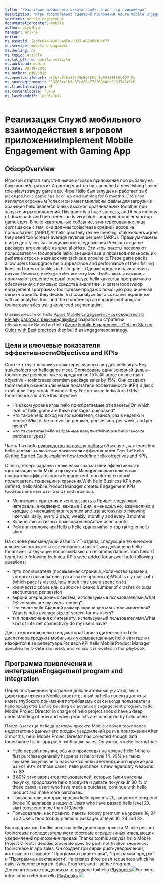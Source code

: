```yaml
---
title: "Реализация мобильного охвата aaaAzure для игр приложения"
description: "Игры tooimplement сценарий приложения Azure Mobile Engagement"
services: mobile-engagement
documentationcenter: mobile
author: piyushjo
manager: erikre
editor: 
ms.assetid: 2cafc044-4902-4058-8037-49399bf6bf7f
ms.service: mobile-engagement
ms.devlang: na
ms.topic: article
ms.tgt_pltfrm: mobile-multiple
ms.workload: mobile
ms.date: 08/19/2016
ms.author: piyushjo
ms.openlocfilehash: b82b4a868a33f42e5b759e43e66103556c097f9e
ms.sourcegitcommit: 523283cc1b3c37c428e77850964dc1c33742c5f0
ms.translationtype: MT
ms.contentlocale: ru-RU
ms.lasthandoff: 10/06/2017
---
```

# <a name="implement-mobile-engagement-with-gaming-app"></a><span data-ttu-id="54ea4-103">Реализация Служб мобильного взаимодействия в игровом приложении</span><span class="sxs-lookup"><span data-stu-id="54ea4-103">Implement Mobile Engagement with Gaming App</span></span>
## <a name="overview"></a><span data-ttu-id="54ea4-104">Обзор</span><span class="sxs-lookup"><span data-stu-id="54ea4-104">Overview</span></span>
<span data-ttu-id="54ea4-105">Игровой стартап запустил новое игровое приложение про рыбалку на базе ролей/стратегии.</span><span class="sxs-lookup"><span data-stu-id="54ea4-105">A gaming start-up has launched a new fishing based role-play/strategy game app.</span></span> <span data-ttu-id="54ea4-106">Игра Hello был запущен и работает за 6 месяцев.</span><span class="sxs-lookup"><span data-stu-id="54ea4-106">hello game has been up and running for 6 months.</span></span> <span data-ttu-id="54ea4-107">Эта игра является огромным Успех и он имеет миллионы файлы для загрузки и хранения hello является очень высокая сравниваемых tooother при запуске игры приложений.</span><span class="sxs-lookup"><span data-stu-id="54ea4-107">This game is a huge success, and it has millions of downloads and hello retention is very high compared tooother start-up game apps.</span></span> <span data-ttu-id="54ea4-108">В hello квартальные собрание, заинтересованные лица соглашаюсь с тем, они должны tooincrease средний доход на пользователя (ARPU).</span><span class="sxs-lookup"><span data-stu-id="54ea4-108">At hello quarterly review meeting, stakeholders agree they need tooincrease average revenue per user (ARPU).</span></span> <span data-ttu-id="54ea4-109">Премиум-пакеты в игре доступны как специальные предложения.</span><span class="sxs-lookup"><span data-stu-id="54ea4-109">Premium in-game packages are available as special offers.</span></span> <span data-ttu-id="54ea4-110">Эти игры пакеты позволяют пользователям tooupgrade hello, внешний вид и производительность их рыбалка строк и наживок или tackles в игре hello.</span><span class="sxs-lookup"><span data-stu-id="54ea4-110">These game packs allow users tooupgrade hello appearance and performance of their fishing lines and lures or tackles in hello game.</span></span> <span data-ttu-id="54ea4-111">Однако продажи пакета очень низкие.</span><span class="sxs-lookup"><span data-stu-id="54ea4-111">However, package sales are very low.</span></span> <span data-ttu-id="54ea4-112">Чтобы члены команды принимают решение первый tooanalyze hello качества программного обеспечения с помощью средства аналитики, и затем toodevelop engagement программы tooincrease продаж с помощью расширенная сегментации.</span><span class="sxs-lookup"><span data-stu-id="54ea4-112">So they decide first tooanalyze hello customer experience with an analytics tool, and then toodevelop an engagement program tooincrease sales using advanced segmentation.</span></span>

<span data-ttu-id="54ea4-113">В зависимости от hello [Azure Mobile Engagement - руководство по началу работы с рекомендациями](mobile-engagement-getting-started-best-practices.md) разработки стратегии обязательств.</span><span class="sxs-lookup"><span data-stu-id="54ea4-113">Based on hello [Azure Mobile Engagement - Getting Started Guide with Best practices](mobile-engagement-getting-started-best-practices.md) they build an engagement strategy.</span></span>

## <a name="objectives-and-kpis"></a><span data-ttu-id="54ea4-114">Цели и ключевые показатели эффективности</span><span class="sxs-lookup"><span data-stu-id="54ea4-114">Objectives and KPIs</span></span>
<span data-ttu-id="54ea4-115">Соответствует ключевых заинтересованных лиц для hello игры.</span><span class="sxs-lookup"><span data-stu-id="54ea4-115">Key stakeholders for hello game meet.</span></span> <span data-ttu-id="54ea4-116">Согласовать один основной целью - tooincrease premium пакета продажи по 15%.</span><span class="sxs-lookup"><span data-stu-id="54ea4-116">All agree on one main objective - tooincrease premium package sales by 15%.</span></span> <span data-ttu-id="54ea4-117">Они создают toomeasure бизнеса ключевые показатели эффективности (KPI) и диск этой цели</span><span class="sxs-lookup"><span data-stu-id="54ea4-117">They create Business Key Performance Indicators (KPIs) toomeasure and drive this objective</span></span>

* <span data-ttu-id="54ea4-118">На каком уровне игры hello приобретаемые эти пакеты?</span><span class="sxs-lookup"><span data-stu-id="54ea4-118">On which level of hello game are these packages purchased?</span></span>
* <span data-ttu-id="54ea4-119">Что такое hello доход на пользователя, сеанса, раз в неделю и месяц?</span><span class="sxs-lookup"><span data-stu-id="54ea4-119">What is hello revenue per user, per session, per week, and per month?</span></span>
* <span data-ttu-id="54ea4-120">Что такое типы hello избранные покупки?</span><span class="sxs-lookup"><span data-stu-id="54ea4-120">What are hello favorite purchase types?</span></span>

<span data-ttu-id="54ea4-121">Часть 1 из hello [руководство по началу работы](mobile-engagement-getting-started-best-practices.md) объясняет, как toodefine hello целями и ключевые показатели эффективности.</span><span class="sxs-lookup"><span data-stu-id="54ea4-121">Part 1 of hello [Getting Started Guide](mobile-engagement-getting-started-best-practices.md) explains how toodefine hello objectives and KPIs.</span></span> 

<span data-ttu-id="54ea4-122">С hello, теперь заданных ключевых показателей эффективности организации hello Mobile продукта Manager создает ключевые показатели эффективности Engagement toodetermine новый пользователь тенденции и хранения.</span><span class="sxs-lookup"><span data-stu-id="54ea4-122">With hello Business KPIs now defined, hello Mobile Product Manager creates Engagement KPIs toodetermine new user trends and retention.</span></span>

* <span data-ttu-id="54ea4-123">Мониторинг хранения и использовать в Привет следующие интервалы: ежедневно, каждые 2 дня, еженедельно, ежемесячно и каждые 3 месяца</span><span class="sxs-lookup"><span data-stu-id="54ea4-123">Monitor retention and use across hello following intervals: daily, every 2 days, weekly, monthly and every 3 months</span></span>
* <span data-ttu-id="54ea4-124">Количество активных пользователей</span><span class="sxs-lookup"><span data-stu-id="54ea4-124">Active user counts</span></span>
* <span data-ttu-id="54ea4-125">Рейтинг приложения Hello в hello хранения</span><span class="sxs-lookup"><span data-stu-id="54ea4-125">hello app rating in hello store</span></span>

<span data-ttu-id="54ea4-126">На основе рекомендаций из hello ИТ-отдела, следующие технические ключевые показатели эффективности hello были добавлены hello tooanswer следующие вопросы:</span><span class="sxs-lookup"><span data-stu-id="54ea4-126">Based on recommendations from hello IT team, hello following technical KPIs were added tooanswer hello following questions:</span></span>

* <span data-ttu-id="54ea4-127">путь пользователя (посещаемая страница, количество времени, которые пользователи тратят на ее просмотр);</span><span class="sxs-lookup"><span data-stu-id="54ea4-127">What is my user path (which page is visited, how much time users spend on it)</span></span>
* <span data-ttu-id="54ea4-128">количество сбоев или ошибок на сеанс;</span><span class="sxs-lookup"><span data-stu-id="54ea4-128">Number of crashes or bugs encountered per session</span></span>
* <span data-ttu-id="54ea4-129">версии операционных систем, используемые пользователями;</span><span class="sxs-lookup"><span data-stu-id="54ea4-129">What OS versions are my users running?</span></span>
* <span data-ttu-id="54ea4-130">Что такое hello Средний размер экрана для моих пользователей?</span><span class="sxs-lookup"><span data-stu-id="54ea4-130">What is hello average size of screen for my users?</span></span>
* <span data-ttu-id="54ea4-131">тип подключения к Интернету, используемый пользователями.</span><span class="sxs-lookup"><span data-stu-id="54ea4-131">What kind of internet connectivity do my users have?</span></span>

<span data-ttu-id="54ea4-132">Для каждого ключевого индикатора Производительности hello диспетчера продукта мобильных указывает данные hello ей и где он находится в ее репертуара.</span><span class="sxs-lookup"><span data-stu-id="54ea4-132">For each KPI hello Mobile Product Manager specifies hello data she needs and where it is located in her playbook.</span></span>

## <a name="engagement-program-and-integration"></a><span data-ttu-id="54ea4-133">Программа привлечения и интеграция</span><span class="sxs-lookup"><span data-stu-id="54ea4-133">Engagement program and integration</span></span>
<span data-ttu-id="54ea4-134">Перед построением программе дополнительные участия, hello директору проекта Mobile, ответственный за hello проекта должны иметь глубокого понимания потребляемых как и когда пользователи hello продуктов.</span><span class="sxs-lookup"><span data-stu-id="54ea4-134">Before building an advanced engagement program, hello Mobile Project Director in charge of hello project should have a deep understanding of how and when products are consumed by hello users.</span></span>

<span data-ttu-id="54ea4-135">После 3 месяца hello директору проекта Mobile собрал tooenhance недостаточно данных его продаж уведомлений push в приложении.</span><span class="sxs-lookup"><span data-stu-id="54ea4-135">After 3 months, hello Mobile Project Director has collected enough data tooenhance his in-app push notification sales.</span></span> <span data-ttu-id="54ea4-136">Он узнал, что:</span><span class="sxs-lookup"><span data-stu-id="54ea4-136">He learns that:</span></span>

* <span data-ttu-id="54ea4-137">Hello первой покупки, обычно происходит на уровне hello 14.</span><span class="sxs-lookup"><span data-stu-id="54ea4-137">hello first purchase generally happens at hello level 14.</span></span> <span data-ttu-id="54ea4-138">90% из таких случаев покупки hello называется новый легендарного оружие для $3.</span><span class="sxs-lookup"><span data-stu-id="54ea4-138">For 90% of those cases, hello purchase is new legendary weapons for $3.</span></span>
* <span data-ttu-id="54ea4-139">В 80% этих вариантов пользователей, которые были внесены покупку, продолжите hello продукта и делать покупки.</span><span class="sxs-lookup"><span data-stu-id="54ea4-139">In 80 % of those cases, users who have made a purchase, continue with hello product and make more purchases.</span></span>
* <span data-ttu-id="54ea4-140">Пользователи, которые прошли hello уровень 20, запустите toospend более 10 долларов в неделю.</span><span class="sxs-lookup"><span data-stu-id="54ea4-140">Users who have passed hello level 20, start toospend more than $10/week.</span></span>
* <span data-ttu-id="54ea4-141">Пользователи, как правило, пакеты toobuy premium на уровне 16, 24 и 32.</span><span class="sxs-lookup"><span data-stu-id="54ea4-141">Users tend toobuy premium packages at level 16, 24 and 32.</span></span>

<span data-ttu-id="54ea4-142">Благодарим вас toothis анализа hello директору проекта Mobile решает tooincrease последовательности toocreate определенных извещающих уведомлений приложения продаж.</span><span class="sxs-lookup"><span data-stu-id="54ea4-142">Thanks toothis analysis hello Mobile Project Director decides toocreate specific push notification sequences tooincrease in app sales.</span></span> <span data-ttu-id="54ea4-143">Он создает три серии push-уведомлений, которые он называет: "Программа приветствия", "Программа продаж" и "Программа неактивности".</span><span class="sxs-lookup"><span data-stu-id="54ea4-143">He creates three push sequences which he calls: Welcome program, Sales Program, and Inactive Program.</span></span> <span data-ttu-id="54ea4-144">Дополнительные сведения см. в разделе toohello [Playbooks](https://github.com/Azure/azure-mobile-engagement-samples/tree/master/Playbooks)![][1]</span><span class="sxs-lookup"><span data-stu-id="54ea4-144">For more information refer toohello [Playbooks](https://github.com/Azure/azure-mobile-engagement-samples/tree/master/Playbooks) ![][1]</span></span>

<!--Image references-->

[1]: ./media/mobile-engagement-game-scenario/notification-scenario.png

<!--Link references-->

